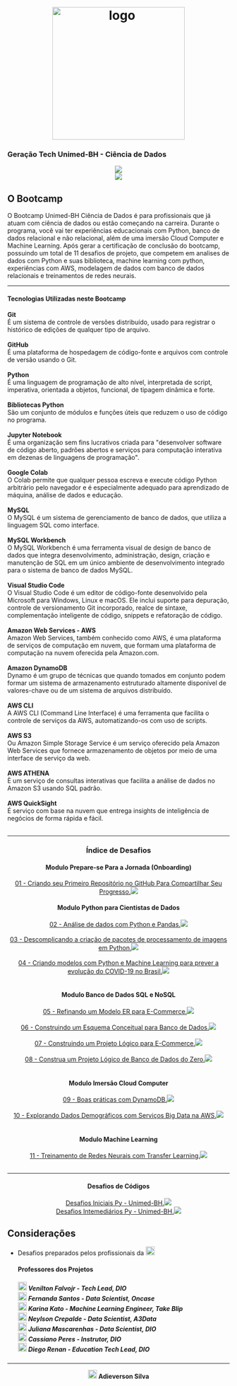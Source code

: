 <h1 align="center">
  <br>
  <img src="https://hermes.digitalinnovation.one/tracks/342f7392-a8b5-421f-bea9-d29f1fd8aae9.png" alt="logo" height="300">
</h1>


### Geração Tech Unimed-BH - Ciência de Dados

<p align="center"><a href="https://github.com/AdieversonPro/DIO_Cencia_de_Dados_UnimedBH">
    <img src= https://img.shields.io/badge/TOTAIS%20DE%20PROJETOS%20CONCLUÍDOS-11%2F11-success ></br>
    <a href="https://github.com/AdieversonPro/DIO_Cencia_de_Dados_UnimedBH/tree/master/00_Desafios_de_Codigos"></a><img src= https://img.shields.io/badge/DESAFIOS%20DE%20CÓDIGOSS%20CONCLUÍDOS-6%2F6-succes ></a></br>
</p>


## O Bootcamp

O Bootcamp Unimed-BH Ciência de Dados é para profissionais que já atuam com ciência de dados ou estão começando na carreira. Durante o programa, você vai ter experiências educacionais com Python, banco de dados relacional e não relacional, além de uma imersão Cloud Computer e Machine Learning. Após gerar a certificação de conclusão do bootcamp, possuindo um total de 11 desafios de projeto, que competem em analises de dados com Python e suas biblioteca, machine learning com python, experiências com AWS, modelagem de dados com banco de dados relacionais e treinamentos de redes neurais.

<hr size=2>
<div>
    <h4>
    Tecnologias Utilizadas neste Bootcamp
    </h4>
    <strong>Git</strong></br>
É um sistema de controle de versões distribuído, usado para registrar o histórico de edições de qualquer tipo de arquivo.</br><br>
<strong>GitHub</strong></br>
É uma plataforma de hospedagem de código-fonte e arquivos com controle de versão usando o Git.</br></br>
<strong>Python</strong><br>
É uma linguagem de programação de alto nível, interpretada de script, imperativa, orientada a objetos, funcional, de tipagem dinâmica e forte.<br><br>
<strong>Bibliotecas Python</strong><br>
São um conjunto de módulos e funções úteis que reduzem o uso de código no programa.<br><br>
<strong>Jupyter Notebook</strong><br>
É uma organização sem fins lucrativos criada para "desenvolver software de código aberto, padrões abertos e serviços para computação interativa em dezenas de linguagens de programação".<br><br>
<strong>Google Colab</strong><br>
O Colab permite que qualquer pessoa escreva e execute código Python arbitrário pelo navegador e é especialmente adequado para aprendizado de máquina, análise de dados e educação.<br><br>
<strong>MySQL</strong><br>
O MySQL é um sistema de gerenciamento de banco de dados, que utiliza a linguagem SQL como interface.<br><br>
<strong>MySQL Workbench</strong><br>
O MySQL Workbench é uma ferramenta visual de design de banco de dados que integra desenvolvimento, administração, design, criação e manutenção de SQL em um único ambiente de desenvolvimento integrado para o sistema de banco de dados MySQL.<br><br>
<strong>Visual Studio Code</strong><br>
O Visual Studio Code é um editor de código-fonte desenvolvido pela Microsoft para Windows, Linux e macOS. Ele inclui suporte para depuração, controle de versionamento Git incorporado, realce de sintaxe, complementação inteligente de código, snippets e refatoração de código.<br><br>
<strong>Amazon Web Services - AWS</strong><br>
Amazon Web Services, também conhecido como AWS, é uma plataforma de serviços de computação em nuvem, que formam uma plataforma de computação na nuvem oferecida pela Amazon.com.<br><br>
<strong>Amazon DynamoDB</strong><br>
Dynamo é um grupo de técnicas que quando tomados em conjunto podem formar um sistema de armazenamento estruturado altamente disponível de valores-chave ou de um sistema de arquivos distribuído.<br><br>
<strong>AWS CLI</strong><br>
A AWS CLI (Command Line Interface) é uma ferramenta que facilita o controle de serviços da AWS, automatizando-os com uso de scripts.<br><br>
<strong>AWS S3</strong><br>
Ou Amazon Simple Storage Service é um serviço oferecido pela Amazon Web Services que fornece armazenamento de objetos por meio de uma interface de serviço da web.<br><br>
<strong>AWS ATHENA</strong><br>
È um serviço de consultas interativas que facilita a análise de dados no Amazon S3 usando SQL padrão.<br><br>
<strong>AWS QuickSight</strong><br>
É serviço com base na nuvem que entrega insights de inteligência de negócios de forma rápida e fácil.<br><br>

<hr size=0.5>


<p> <h3  align="center">
Índice de Desafios
</h3></p>
<div align="center">
  <h4>
   Modulo Prepare-se Para a Jornada (Onboarding)
</h4>  
  <a href="https://github.com/AdieversonPro/Desafios-DIO">01 - Criando seu Primeiro Repositório no GitHub Para Compartilhar Seu Progresso.</a><img src= https://img.shields.io/badge/DESAFIO-CONCLUÍDO-success ></br>
  <h4>
     Modulo Python para Cientistas de Dados
</h4>  
  <a href="https://github.com/AdieversonPro/DIO_Cencia_de_Dados_UnimedBH/tree/master/01_Projeto_Pandas">02 - Análise de dados com Python e Pandas.</a><img src= https://img.shields.io/badge/DESAFIO-CONCLUÍDO-success ></br><br>
  <a href="https://github.com/AdieversonPro/DIO_Cencia_de_Dados_UnimedBH/tree/master/02_Projeto_Criacao_de_Pacote_Python">03 - Descomplicando a criação de pacotes de processamento de imagens em Python.</a><img src= https://img.shields.io/badge/DESAFIO-CONCLUÍDO-success ></br><br>
  <a href="https://github.com/AdieversonPro/DIO_Cencia_de_Dados_UnimedBH/tree/master/03_Modelo_Machine_Learning_COVID19">04 - Criando modelos com Python e Machine Learning para prever a evolução do COVID-19 no Brasil.</a><img src= http://img.shields.io/badge/DESAFIO-CONCLUÍDO-success ></br><br>
  <h4>
     Modulo Banco de Dados SQL e NoSQL
</h4>  
  <a href="https://github.com/AdieversonPro/Projeto-DIO-E-COMMERCE">05 - Refinando um Modelo ER para E-Commerce.</a><img src= https://img.shields.io/badge/DESAFIO-CONCLUÍDO-success ></br><br>
  <a href="https://github.com/AdieversonPro/Projeto-DIO-OficinaOS">06 - Construindo um Esquema Conceitual para Banco de Dados.</a><img src= https://img.shields.io/badge/DESAFIO-CONCLUÍDO-success ></br><br>
  <a href="https://github.com/AdieversonPro/Projeto-DIO-SQL-E_COMMERCE">07 - Construindo um Projeto Lógico para E-Commerce.</a><img src= https://img.shields.io/badge/DESAFIO-CONCLUÍDO-success ></br><br>
  <a href="https://github.com/AdieversonPro/Desafio-DIO-Oficina">08 - Construa um Projeto Lógico de Banco de Dados do Zero.</a><img src= https://img.shields.io/badge/DESAFIO-CONCLUÍDO-success ></br><br>
  <h4>
     Modulo Imersão Cloud Computer
</h4>  
  <a href="https://github.com/AdieversonPro/DIO_Ciencia_de_Dados_UnimedBH/tree/master/05_DynamoDB_primeiros_passos">09 - Boas práticas com DynamoDB.</a><img src= https://img.shields.io/badge/DESAFIO-CONCLUÍDO-success ></br><br>
  <a href="https://github.com/AdieversonPro/DIO_Ciencia_de_Dados_UnimedBH/tree/master/06_Athena_Dados_Demograficos">10 - Explorando Dados Demográficos com Serviços Big Data na AWS.</a><img src= https://img.shields.io/badge/DESAFIO-CONCLUÍDO-success ></br><br>
  <h4>
     Modulo Machine Learning
</h4>  
  <a href="https://github.com/AdieversonPro/DIO_Cencia_de_Dados_UnimedBH/tree/master/04_Rede_Neural_Transfer_Learning">11 - Treinamento de Redes Neurais com Transfer Learning.</a><img src= https://img.shields.io/badge/DESAFIO-CONCLUÍDO-success></br><br></div>


<hr size=7>


<div align="center">
   <h4>
        Desafios de Códigos
    </h4>
    <p align="center">
    <a href="https://github.com/AdieversonPro/DIO_Cencia_de_Dados_UnimedBH/tree/master/00_Desafios_de_Codigos/Scripts_Desafios">Desafios Iniciais Py - Unimed-BH.</a><img src= https://img.shields.io/badge/DESAFIO-CONCLUÍDO-success><br>
    <a href="https://github.com/AdieversonPro/DIO_Cencia_de_Dados_UnimedBH/tree/master/00_Desafios_de_Codigos/Scripts_Desafios">Desafios Intemediários Py - Unimed-BH.</a><img src= https://img.shields.io/badge/DESAFIO-CONCLUÍDO-success><br></p></div>





## Considerações
* Desafios preparados pelos profissionais da <a href='https://www.dio.me/'><img src='https://hermes.digitalinnovation.one/assets/diome/logo.svg' height=20></a>

  <p>
  <h4>
      Professores dos Projetos
  </h4>  
  <h5>
  <a href='https://www.linkedin.com/in/falvojr/'><img src='https://cdn-icons-png.flaticon.com/512/174/174857.png' height=20px></a> <strong>Venilton Falvojr - Tech Lead, DIO</strong><br>
  <a href='https://www.linkedin.com/in/fernanda-santos-18a821103/'><img src='https://cdn-icons-png.flaticon.com/512/174/174857.png' height=20px></a> <strong>Fernanda Santos - Data Scientist, Oncase</strong> </br>
  <a href='https://www.linkedin.com/in/karina-kato-4b2a56182/'><img src='https://cdn-icons-png.flaticon.com/512/174/174857.png' height=20px></a> <strong>Karina Kato - Machine Learning Engineer, Take Blip</strong><br>
  <a href='https://www.linkedin.com/in/neylsoncrepalde/'><img src='https://cdn-icons-png.flaticon.com/512/174/174857.png' height=20px></a> <strong>Neylson Crepalde - Data Scientist, A3Data</strong> </br>
  <a href='https://www.linkedin.com/in/juliana-mascarenhas-00349426/'><img src='https://cdn-icons-png.flaticon.com/512/174/174857.png' height=20px></a> <strong>Juliana Mascarenhas - Data Scientist, DIO</strong><br>
  <a href='https://www.linkedin.com/in/cassiano-ricardo-de-oliveira-peres-41bb86100/'><img src='https://cdn-icons-png.flaticon.com/512/174/174857.png' height=20px></a> <strong>Cassiano Peres - Instrutor, DIO</strong> </br>
  <a href='https://www.linkedin.com/in/diego-renan-bruno-48194484/'><img src='https://cdn-icons-png.flaticon.com/512/174/174857.png' height=20px></a> <strong>Diego Renan - Education Tech Lead, DIO</strong>
  </p> 
  
  

<hr size=7>
<p align="center">
 <a href='https://www.linkedin.com/in/adieverson-silva-589a62199/'><img src='https://cdn-icons-png.flaticon.com/512/174/174857.png' height=20px></a>
    <strong>Adieverson Silva</strong> </p> 
